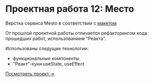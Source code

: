 # Проектная работа 12: Место

Верстка сервиса Mesto в соответствии с [макетом](https://www.figma.com/file/StZjf8HnoeLdiXS7dYrLAh/JavaScript.-Sprint-4)

От прошлой проектной работы отличается рефакторингом кода прошедших работ, использованием "Реакта".

Использованы следущие технологии:
* функциональные компоненты
* "Реакт"-хуки useState, useEffect

[Посмотреть проект →](https://ritonpiton.github.io/mesto/)